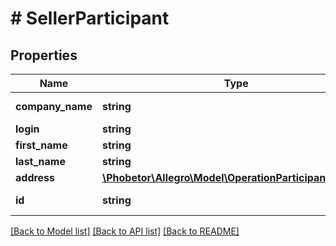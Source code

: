 # # SellerParticipant

## Properties

Name | Type | Description | Notes
------------ | ------------- | ------------- | -------------
**company_name** | **string** | Company name. | [optional]
**login** | **string** | Login. |
**first_name** | **string** | First name. |
**last_name** | **string** | Last name. |
**address** | [**\Phobetor\Allegro\Model\OperationParticipantAddress**](OperationParticipantAddress.md) |  | [optional]
**id** | **string** | The seller&#39;s ID. |

[[Back to Model list]](../../README.md#models) [[Back to API list]](../../README.md#endpoints) [[Back to README]](../../README.md)
